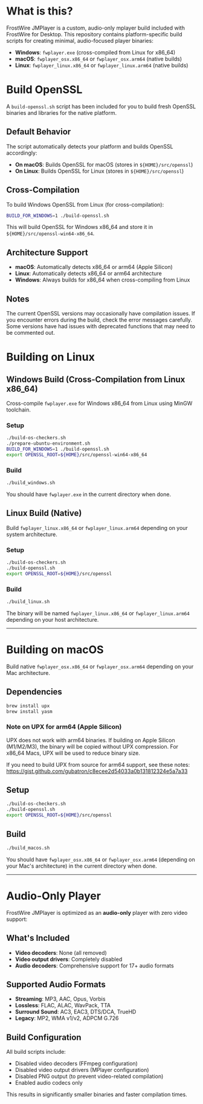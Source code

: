 # What is this?

FrostWire JMPlayer is a custom, audio-only mplayer build included with FrostWire for Desktop. This repository contains platform-specific build scripts for creating minimal, audio-focused player binaries:

- **Windows**: `fwplayer.exe` (cross-compiled from Linux for x86_64)
- **macOS**: `fwplayer_osx.x86_64` or `fwplayer_osx.arm64` (native builds)
- **Linux**: `fwplayer_linux.x86_64` or `fwplayer_linux.arm64` (native builds)

# Build OpenSSL

A `build-openssl.sh` script has been included for you to build fresh OpenSSL binaries and libraries for the native platform.

## Default Behavior

The script automatically detects your platform and builds OpenSSL accordingly:

- **On macOS**: Builds OpenSSL for macOS (stores in `${HOME}/src/openssl`)
- **On Linux**: Builds OpenSSL for Linux (stores in `${HOME}/src/openssl`)

## Cross-Compilation

To build Windows OpenSSL from Linux (for cross-compilation):

```bash
BUILD_FOR_WINDOWS=1 ./build-openssl.sh
```

This will build OpenSSL for Windows x86_64 and store it in `${HOME}/src/openssl-win64-x86_64`.

## Architecture Support

- **macOS**: Automatically detects x86_64 or arm64 (Apple Silicon)
- **Linux**: Automatically detects x86_64 or arm64 architecture
- **Windows**: Always builds for x86_64 when cross-compiling from Linux

## Notes

The current OpenSSL versions may occasionally have compilation issues. If you encounter errors during the build, check the error messages carefully. Some versions have had issues with deprecated functions that may need to be commented out.

# Building on Linux

## Windows Build (Cross-Compilation from Linux x86_64)

Cross-compile `fwplayer.exe` for Windows x86_64 from Linux using MinGW toolchain.

### Setup

```bash
./build-os-checkers.sh
./prepare-ubuntu-environment.sh
BUILD_FOR_WINDOWS=1 ./build-openssl.sh
export OPENSSL_ROOT=${HOME}/src/openssl-win64-x86_64
```

### Build

```bash
./build_windows.sh
```

You should have `fwplayer.exe` in the current directory when done.

## Linux Build (Native)

Build `fwplayer_linux.x86_64` or `fwplayer_linux.arm64` depending on your system architecture.

### Setup

```bash
./build-os-checkers.sh
./build-openssl.sh
export OPENSSL_ROOT=${HOME}/src/openssl
```

### Build

```bash
./build_linux.sh
```

The binary will be named `fwplayer_linux.x86_64` or `fwplayer_linux.arm64` depending on your host architecture.

---------------------------

# Building on macOS

Build native `fwplayer_osx.x86_64` or `fwplayer_osx.arm64` depending on your Mac architecture.

## Dependencies

```bash
brew install upx
brew install yasm
```

### Note on UPX for arm64 (Apple Silicon)

UPX does not work with arm64 binaries. If building on Apple Silicon (M1/M2/M3), the binary will be copied without UPX compression. For x86_64 Macs, UPX will be used to reduce binary size.

If you need to build UPX from source for arm64 support, see these notes:
https://gist.github.com/gubatron/c8ecee2d54033a0b131812324e5a7a33

## Setup

```bash
./build-os-checkers.sh
./build-openssl.sh
export OPENSSL_ROOT=${HOME}/src/openssl
```

## Build

```bash
./build_macos.sh
```

You should have `fwplayer_osx.x86_64` or `fwplayer_osx.arm64` (depending on your Mac's architecture) in the current directory when done.

---------------------------

# Audio-Only Player

FrostWire JMPlayer is optimized as an **audio-only** player with zero video support:

## What's Included

- **Video decoders**: None (all removed)
- **Video output drivers**: Completely disabled
- **Audio decoders**: Comprehensive support for 17+ audio formats

## Supported Audio Formats

- **Streaming**: MP3, AAC, Opus, Vorbis
- **Lossless**: FLAC, ALAC, WavPack, TTA
- **Surround Sound**: AC3, EAC3, DTS/DCA, TrueHD
- **Legacy**: MP2, WMA v1/v2, ADPCM G.726

## Build Configuration

All build scripts include:
- Disabled video decoders (FFmpeg configuration)
- Disabled video output drivers (MPlayer configuration)
- Disabled PNG output (to prevent video-related compilation)
- Enabled audio codecs only

This results in significantly smaller binaries and faster compilation times.